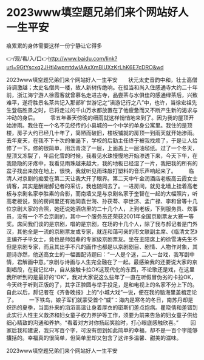 # 2023www填空题兄弟们来个网站好人一生平安
痕累累的身体需要这样一份宁静让它得多

👉/观/看/入/口👉http://www.baidu.com/link?url=9GtYscxq2JHtl4wpmtdwIAAxXmBlUXzKrLhK6E7cDRO&wd

2023www填空题兄弟们来个网站好人一生平安　　状元太史音韵中和，壮士高僧诗调激越；太史名僧共一楼，故人新树传绝响。在担当和尚入住感通寺大约二十年前，浙江海宁游人徐霞客就曾慕名走进古寺，品尝茶与水俱佳的感通绿茶后，兴致难平，遂将胜景名茶共记入那部旷世游记之“滇游记行之八”中，也许，当徐宏祖先生登临胜景之时，已将走过的千山万水都放置在了他疲惫而又不断产生新的渴求与冲动的身后。
　　零五年春天傍晚的细雨就这样悄悄地来到了。因为我的屋顶开始渗雨。我住在一个名不见经传的小县城的一个中学的单身公寓里。我住的是顶楼，房子大约已经几十年了，简陋而破旧，楼板铺就的房顶一到雨天就开始渗雨。去年夏天，在我不下十次的催逼下，学校的后勤主任终于被我找烦了，于是让人给修了一下。修的很简单，用沥青浇了一层，上面盖上一层油毡纸。过了一个冬天，屋顶又冻裂了，年后化雪的时候，我看见水珠慢慢地开始渗透下来，今天下午，在我隐隐的牙疼中，我看见雨珠越来越大，我的地板已经湿了一片，我把我的所有的盆子找出来放在地上，很快，我就听见雨珠敲打塑料的音乐声响起来了。
　　临清人对京剧的痴爱在第二天让我大开了眼界。第二天中午金润酒店老板高云霞女士请客，其实是酬谢郝记者的采访，我也随同去了。一进房间，就见北墙上挂着高老板与京剧名家李胜素的合影，而南墙又是与京剧名家于奎智在一起的大幅照片，听高老板说，别的房间里还有她同袁世海、孙茯苓、李世济、孟广禄、李和曾等十几位京剧大家的合照，她还说她酒店里的二十几个人，上到老板，下到服务员、炊事员，没有一个不会京剧的，其中一个服务员还荣获2001年全国京剧票友大赛一等奖。席间我们谈的是京剧，唱的是京剧，在场的十几个人，除了我与郝记者是门外汉，其他全是一流的京剧票友或专家，就连和蔼可亲的市文联副主席、《临清文艺》主编齐子平女士，竟也是师姐辈的专家级京剧票友。坐在主陪席上的徐雪涛先生不但是京剧专家，而且其出手不凡的画作也都是以京剧剧目、剧情、人物作对象，其题诗亦然，他送高女士的一幅画配诗题曰：“一人是个迷，二人一台戏，我写剧中情，君解画中意。”京剧与诗画与人生完全融在了一起。最感染我的还要说大家的京剧唱段，在我记忆中，自从接触卡拉OK这现代化的东西，不论歌还是戏，在这里我所听到的是最好的“OK”，我对大家说这么些年了一直在听假冒伪劣的卡拉OK，今天终于听到正版的了，其字正腔圆与举手投足，是和电视上的名家不分上下的。自此以后，郝记者在《齐鲁晚报》上的“小城大戏”一说，便在我的脑海里盖棺定论了。
　　一下铁鸟，娘子军们就蒙受首个“威”：海内是寒冬的冬日，南苏丹却是炽热的夏季，当面扑来的滔滔高温让身着厚衣的密斯们差点抱病。瞿晓倩和差错到此实行人性主义救济和妇女童子权力养护等工作，须要为前来告急的妇女童子供给细心精致的沟通和养护。“看着对方对你扬起笑脸时，打心眼底感触欣喜。”
　　回家后我和建说，我只写百个字，可没有想到如此简单的幸福，却不是一百个字能够攮括的。幸福真的很简单，但简单里却又包含了这许多温馨、甜美的滋味。

2023www填空题兄弟们来个网站好人一生平安
